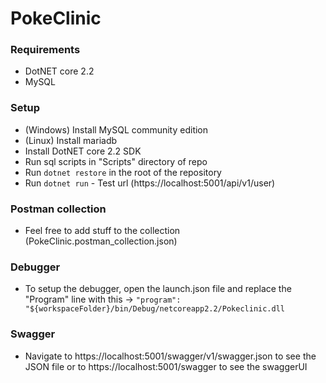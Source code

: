 # PokeClinic

### Requirements
 * DotNET core 2.2
 * MySQL
 
### Setup

 * (Windows) Install MySQL community edition
 * (Linux) Install mariadb
 * Install DotNET core 2.2 SDK
 * Run sql scripts in "Scripts" directory of repo
 * Run `dotnet restore` in the root of the repository
 * Run `dotnet run` - Test url (https://localhost:5001/api/v1/user)

### Postman collection
 * Feel free to add stuff to the collection (PokeClinic.postman_collection.json)

 ### Debugger

 * To setup the debugger, open the launch.json file and replace the "Program" line with this -> `"program": "${workspaceFolder}/bin/Debug/netcoreapp2.2/Pokeclinic.dll`

 ### Swagger

 * Navigate to https://localhost:5001/swagger/v1/swagger.json to see the JSON file or to https://localhost:5001/swagger to see the swaggerUI
